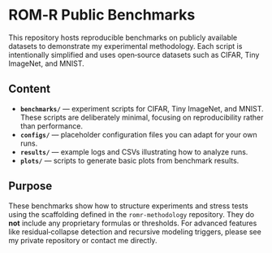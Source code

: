 # ROM‑R Public Benchmarks

This repository hosts reproducible benchmarks on publicly available datasets to demonstrate my experimental methodology. Each script is intentionally simplified and uses open‑source datasets such as CIFAR, Tiny ImageNet, and MNIST.

## Content

- **`benchmarks/`** — experiment scripts for CIFAR, Tiny ImageNet, and MNIST. These scripts are deliberately minimal, focusing on reproducibility rather than performance.
- **`configs/`** — placeholder configuration files you can adapt for your own runs.
- **`results/`** — example logs and CSVs illustrating how to analyze runs.
- **`plots/`** — scripts to generate basic plots from benchmark results.

## Purpose

These benchmarks show how to structure experiments and stress tests using the scaffolding defined in the `romr‑methodology` repository. They do **not** include any proprietary formulas or thresholds. For advanced features like residual‑collapse detection and recursive modeling triggers, please see my private repository or contact me directly.
